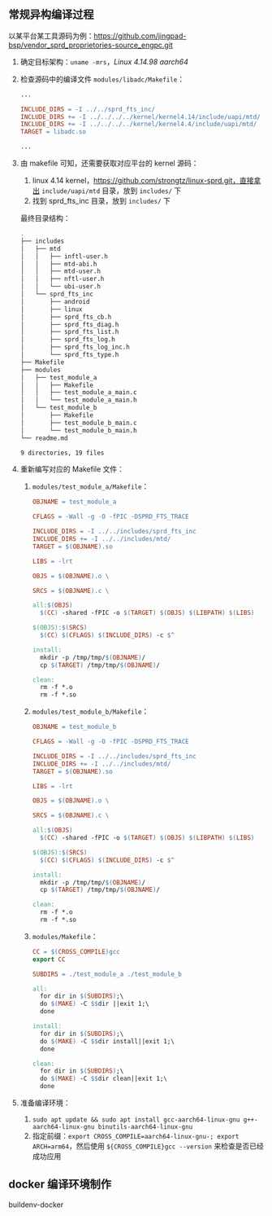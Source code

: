 

## 常规异构编译过程

以某平台某工具源码为例：https://github.com/jingpad-bsp/vendor_sprd_proprietories-source_engpc.git

1.   确定目标架构：`uname -mrs`，*Linux 4.14.98 aarch64*

2.   检查源码中的编译文件 `modules/libadc/Makefile`：

     ```makefile
     ...
     
     INCLUDE_DIRS = -I ../../sprd_fts_inc/
     INCLUDE_DIRS += -I ../../../../kernel/kernel4.14/include/uapi/mtd/
     INCLUDE_DIRS += -I ../../../../kernel/kernel4.4/include/uapi/mtd/
     TARGET = libadc.so
     
     ...
     ```

3.   由 makefile 可知，还需要获取对应平台的 kernel 源码：

     1.   linux 4.14 kernel，https://github.com/strongtz/linux-sprd.git，直接拿出 `include/uapi/mtd` 目录，放到 `includes/` 下
     2.   找到 sprd_fts_inc 目录，放到 `includes/` 下

     最终目录结构：

     ```bash
     .
     ├── includes
     │   ├── mtd
     │   │   ├── inftl-user.h
     │   │   ├── mtd-abi.h
     │   │   ├── mtd-user.h
     │   │   ├── nftl-user.h
     │   │   └── ubi-user.h
     │   └── sprd_fts_inc
     │       ├── android
     │       ├── linux
     │       ├── sprd_fts_cb.h
     │       ├── sprd_fts_diag.h
     │       ├── sprd_fts_list.h
     │       ├── sprd_fts_log.h
     │       ├── sprd_fts_log_inc.h
     │       └── sprd_fts_type.h
     ├── Makefile
     ├── modules
     │   ├── test_module_a
     │   │   ├── Makefile
     │   │   ├── test_module_a_main.c
     │   │   └── test_module_a_main.h
     │   └── test_module_b
     │       ├── Makefile
     │       ├── test_module_b_main.c
     │       └── test_module_b_main.h
     └── readme.md
     
     9 directories, 19 files
     ```

4.   重新编写对应的 Makefile 文件：

     1.   `modules/test_module_a/Makefile`：

          ```makefile
          OBJNAME = test_module_a
          
          CFLAGS = -Wall -g -O -fPIC -DSPRD_FTS_TRACE
          
          INCLUDE_DIRS = -I ../../includes/sprd_fts_inc
          INCLUDE_DIRS += -I ../../includes/mtd/
          TARGET = $(OBJNAME).so
          
          LIBS = -lrt
          
          OBJS = $(OBJNAME).o \
          
          SRCS = $(OBJNAME).c \
          
          all:$(OBJS)
          	$(CC) -shared -fPIC -o $(TARGET) $(OBJS) $(LIBPATH) $(LIBS)
          
          $(OBJS):$(SRCS)
          	$(CC) $(CFLAGS) $(INCLUDE_DIRS) -c $^
          
          install:
          	mkdir -p /tmp/tmp/$(OBJNAME)/
          	cp $(TARGET) /tmp/tmp/$(OBJNAME)/
          
          clean:
          	rm -f *.o
          	rm -f *.so
          ```

     2.   `modules/test_module_b/Makefile`：

          ```makefile
          OBJNAME = test_module_b
          
          CFLAGS = -Wall -g -O -fPIC -DSPRD_FTS_TRACE
          
          INCLUDE_DIRS = -I ../../includes/sprd_fts_inc
          INCLUDE_DIRS += -I ../../includes/mtd/
          TARGET = $(OBJNAME).so
          
          LIBS = -lrt
          
          OBJS = $(OBJNAME).o \
          
          SRCS = $(OBJNAME).c \
          
          all:$(OBJS)
          	$(CC) -shared -fPIC -o $(TARGET) $(OBJS) $(LIBPATH) $(LIBS)
          
          $(OBJS):$(SRCS)
          	$(CC) $(CFLAGS) $(INCLUDE_DIRS) -c $^
          
          install:
          	mkdir -p /tmp/tmp/$(OBJNAME)/
          	cp $(TARGET) /tmp/tmp/$(OBJNAME)/
          
          clean:
          	rm -f *.o
          	rm -f *.so
          ```

     3.   `modules/Makefile`：

          ```makefile
          CC = $(CROSS_COMPILE)gcc
          export CC
          
          SUBDIRS = ./test_module_a ./test_module_b
          
          all:
          	for dir in $(SUBDIRS);\
          	do $(MAKE) -C $$dir ||exit 1;\
          	done
          
          install:
          	for dir in $(SUBDIRS);\
          	do $(MAKE) -C $$dir install||exit 1;\
          	done
          
          clean:
          	for dir in $(SUBDIRS);\
          	do $(MAKE) -C $$dir clean||exit 1;\
          	done
          ```

5.   准备编译环境：

     1.   `sudo apt update && sudo apt install gcc-aarch64-linux-gnu g++-aarch64-linux-gnu binutils-aarch64-linux-gnu`
     2.   指定前缀：`export CROSS_COMPILE=aarch64-linux-gnu-; export ARCH=arm64`，然后使用 `${CROSS_COMPILE}gcc --version` 来检查是否已经成功应用

## docker 编译环境制作

buildenv-docker